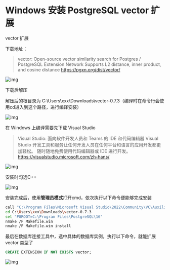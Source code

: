 # Windows 安装 PostgreSQL  vector 扩展

vector 扩展

下载地址：

> vector: Open-source vector similarity search for Postgres / PostgreSQL Extension Network
> Supports L2 distance, inner product, and cosine distance
> https://pgxn.org/dist/vector/

![img](https://i-blog.csdnimg.cn/direct/83df6667614f4437abc19ae45e169a98.png)

下载后解压

解压后的根目录为 C:\Users\xxx\Downloads\vector-0.7.3（编译时在命令行会使用cd进入到这个路径，进行编译安装）

![img](https://i-blog.csdnimg.cn/direct/1cb0fd51d869402789fe574a980fbdcd.png)

在 Windows 上编译需要先下载 Visual Studio

> Visual Studio: 面向软件开发人员和 Teams 的 IDE 和代码编辑器
> Visual Studio 开发工具和服务让任何开发人员在任何平台和语言的应用开发都更加轻松。 随时随地免费使用代码编辑器或 IDE 进行开发。
> https://visualstudio.microsoft.com/zh-hans/

![img](https://i-blog.csdnimg.cn/direct/3c41bdc061fd4e0d9a587088ce70da31.png)

安装时勾选C++

![img](https://i-blog.csdnimg.cn/direct/894dd6f6d2f24f3384193e094d24b171.png)

安装完成后，使用**管理员模式**打开cmd，依次执行以下命令便能够完成安装

```bash
call "C:\Program Files\Microsoft Visual Studio\2022\Community\VC\Auxiliary\Build\vcvars64.bat"
cd C:\Users\xxx\Downloads\vector-0.7.3
set "PGROOT=C:\Program Files\PostgreSQL\16"
nmake /F Makefile.win
nmake /F Makefile.win install
```
最后在数据库连接工具中，选中具体的数据库实例，执行以下命令，就能扩展 vector 类型了

```sql
CREATE EXTENSION IF NOT EXISTS vector;
```

![img](https://i-blog.csdnimg.cn/direct/6b4c0b5fa9c94ba3bf33554e10401976.png)
